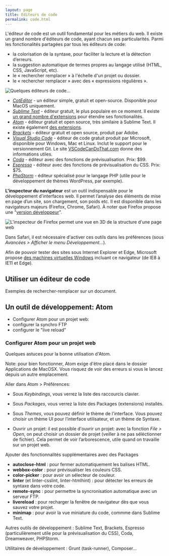 ```yaml
---
layout: page
title: Editeurs de code
permalink: code.html
---
```


L'éditeur de code est un outil fondamental pour les métiers du web. Il existe un grand nombre d'éditeurs de code, ayant chacun ses particularités. Parmi les fonctionalités partagées par tous les éditeurs de code: 

- la colorisation de la syntaxe, pour faciliter la lecture et la détection d’erreurs.
- la suggestion automatique de termes propres au langage utilisé (HTML, CSS, JavaScript, etc).
- le  « rechercher remplacer » à l'échelle d'un projet ou dossier.
- le « rechercher remplacer » avec des « expressions régulières ».

![Quelques éditeurs de code...](img/code-editors.jpg)

* *[CotEditor](https://coteditor.com/)* - un éditeur simple, gratuit et open-source. Disponible pour MacOS uniquement.
* *[Sublime Text](https://www.sublimetext.com/)* - éditeur gratuit, le plus populaire en ce moment. Il existe [un grand nombre d'extensions](https://packagecontrol.io/) pour étendre ses fonctionalités. 
* *[Atom](https://atom.io/)* - éditeur gratuit et open source, très similaire à Sublime Text. Il existe également [des extensions](https://atom.io/packages).
* *[Brackets](http://brackets.io/)* - éditeur gratuit et open source, produit par Adobe.
* *[Visual Studio Code](https://code.visualstudio.com/)* - éditeur de code gratuit produit par Microsoft, disponible pour Windows, Mac et Linux. Inclut le support pour le versionnement Git. Le site [VSCodeCanDoThat.com](https://vscodecandothat.com/) donne des informations utiles.
* *[Coda](https://panic.com/coda/)* - éditeur avec des fonctions de prévisualisation. Prix: $99.
* *[Espresso](http://www.macrabbit.com/espresso/)* - éditeur avec des fonctions de prévisualisation du CSS. Prix: $75.
* *[PhpStorm](https://www.jetbrains.com/phpstorm/)* - éditeur spécialisé pour le langage PHP (utile pour le développement de thèmes WordPress, par exemple).


**L'inspecteur du navigateur** est un outil indispensable pour le développement d'interfaces web. Il permet l’analyse des éléments de mise en page d’un site, son chargement, son poids etc. Il est disponible dans les navigateurs majeurs (Firefox, Chrome, Safari). À noter que Firefox propose une "[version développeur](https://www.mozilla.org/fr/firefox/developer/)".

![L'inspecteur de Firefox permet une vue en 3D de la structure d'une page web](img/FF-devtools-3d.jpg)

Dans Safari, il est nécessaire d'activer ces outils dans les préférences (sous *Avancées > Afficher le menu Développement...*).

Afin de pouvoir tester des sites sous Internet Explorer et Edge, Microsoft propose [des machines virtuelles Windows](https://developer.microsoft.com/en-us/microsoft-edge/tools/vms/) incluant ce navigateur (de IE8 à IE11 et Edge).


## Utiliser un éditeur de code

Exemples de rechercher-remplacer sur un document.

## Un outil de développement: Atom

- Configurer Atom pour un projet web: 
- configurer la synchro FTP
- configurer le "live reload"

### Configurer Atom pour un projet web

Quelques astuces pour la bonne utilisation d'Atom.

Note: pour bien fonctionner, Atom exige d'être placé dans le dossier Applications de MacOSX. Vous risquez de voir des erreurs si vous le lancez depuis un autre emplacement.

Aller dans Atom > Préférences: 
- Sous *Keybindings*, vous verrez la liste des raccourcis clavier.
- Sous *Packages*, vous verrez la liste des Packages (extensions) installés.
- Sous *Themes*, vous pouvez définir le thème de l'interface. Vous pouvez choisir un thème UI pour l’interface utilisateur, et un thème de Syntaxe.

- Ouvrir un projet: il est possible d'ouvrir un projet: avec la fonction *File > Open*, on peut choisir un dossier de projet (veiller à ne pas séléctionner de fichier). Cela permet de voir l’arborescence, utile quand on travaille sur un projet web.

Ajouter des fonctionnalités supplémentaires avec des Packages

- **autoclose-html** : pour fermer automatiquement les balises HTML.
- **webbox-color** : pour prévisualiser les couleurs CSS.
- **color-picker** : pour avoir un sélecteur de couleur.
- **linter** (et linter-csslint, linter-htmlhint) : pour détecter les erreurs de syntaxe dans votre code.
- **remote-sync** : pour permettre la syncronisation automatique avec un serveur FTP.
- **livereload** : pour recharger la fenêtre de navigateur dès que vous sauvez votre projet.
- **minimap** : pour avoir la vue miniature du code, commme dans Sublime Text.

Autres outils de développement : Sublime Text, Brackets, Espresso (particulièrement utile pour la prévisualisation du CSS), Coda, Dreamweaver, PHPStorm.

Utilitaires de développement : Grunt (task-runner), Composer...
